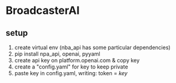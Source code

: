# BroadcasterAI

## setup
1) create virtual env (nba_api has some particular dependencies)
2) pip install npa_api, openai, pyyaml
3) create api key on platform.openai.com & copy key
4) create a "config.yaml" for key to keep private
5) paste key in config.yaml, writing: token = _key_
